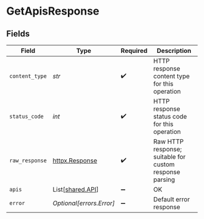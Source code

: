 # GetApisResponse


## Fields

| Field                                                        | Type                                                         | Required                                                     | Description                                                  |
| ------------------------------------------------------------ | ------------------------------------------------------------ | ------------------------------------------------------------ | ------------------------------------------------------------ |
| `content_type`                                               | *str*                                                        | :heavy_check_mark:                                           | HTTP response content type for this operation                |
| `status_code`                                                | *int*                                                        | :heavy_check_mark:                                           | HTTP response status code for this operation                 |
| `raw_response`                                               | [httpx.Response](https://www.python-httpx.org/api/#response) | :heavy_check_mark:                                           | Raw HTTP response; suitable for custom response parsing      |
| `apis`                                                       | List[[shared.API](../../models/shared/api.md)]               | :heavy_minus_sign:                                           | OK                                                           |
| `error`                                                      | *Optional[errors.Error]*                                     | :heavy_minus_sign:                                           | Default error response                                       |